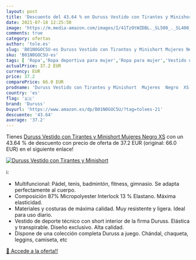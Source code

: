```yaml
---
layout: post
title: 'Descuento del 43.64 % en Duruss Vestido con Tirantes y Minishort '
date: 2021-07-18 12:25:50
image: 'https://m.media-amazon.com/images/I/41TzOtWZDBL._SL500_._SL400_.jpg'
comments: true
category: ofertas
author: 'tole.es'
slug: 'B01N0GOC5U-es Duruss Vestido con Tirantes y Minishort Mujeres Negro XS'
sku: 'B01N0GOC5U-es'
tags: [ 'Ropa','Ropa deportiva para mujer','Ropa para mujer','Vestido deportivo para mujer','duruss','vestido', ]
actualPrice: 37.2 EUR
currency: EUR
price: 37.2
comparePrice: 66.0 EUR
prodname: 'Duruss Vestido con Tirantes y Minishort  Mujeres  Negro  XS'
country: 'es'
flag: '🇪🇸'
brand: 'Duruss'
buyurl: 'https://www.amazon.es/dp/B01N0GOC5U/?tag=tolees-21'
descuento: '43.64'
average: '37.2'
---
```


Tienes [Duruss Vestido con Tirantes y Minishort  Mujeres  Negro  XS](https://www.amazon.es/dp/B01N0GOC5U/?tag=tolees-21) con un 43.64 % de descuento con precio de oferta de 37.2 EUR (original: 66.0 EUR) en el siguiente enlace!

[![Duruss Vestido con Tirantes y Minishort ](https://m.media-amazon.com/images/I/41TzOtWZDBL._SL500_._SL400_.jpg)](https://www.amazon.es/dp/B01N0GOC5U/?tag=tolees-21)

ℹ️:

- Multifuncional: Pádel, tenis, badmintón, fitness, gimnasio. Se adapta perfectamente al cuerpo.
- Composición 87% Micropolyester Interlock 13 % Elastano. Máxima elasticidad.
- Materiales y costuras de máxima calidad. Muy resistente y ligera. Ideal para uso diario.
- Vestido de deporte técnico con short interior de la firma Duruss. Elástica y transpirable. Diseño exclusivo. Alta calidad.
- Dispone de una colección completa Duruss a juego. Chándal, chaqueta, leggins, camiseta, etc

[🛒 Accede a la oferta!!](https://www.amazon.es/dp/B01N0GOC5U/?tag=tolees-21)

